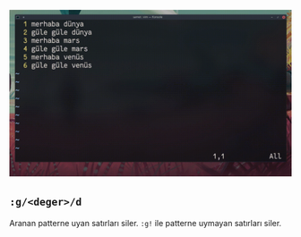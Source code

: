 ![](24.gif)

## `:g/<deger>/d`

Aranan patterne uyan satırları siler. `:g!` ile patterne uymayan satırları siler.
